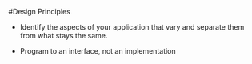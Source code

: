 #Design Principles

* Identify the aspects of your application that vary and separate them from what stays the same.

* Program to an interface, not an implementation